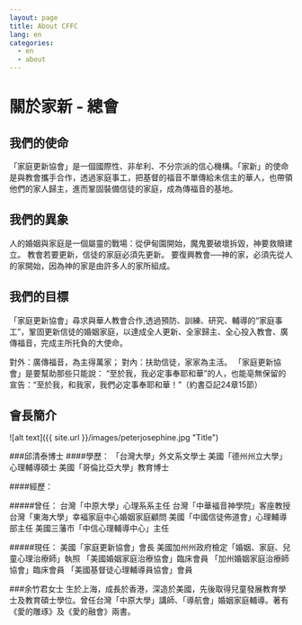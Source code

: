 ```yaml
---
layout: page
title: About CFFC
lang: en
categories: 
  - en
  - about
---
```


關於家新 - 總會
==============

我們的使命
---------

「家庭更新協會」是一個國際性、非牟利、不分宗派的信心機構。「家新」的使命是與教會攜手合作，透過家庭事工，把基督的福音不單傳給未信主的華人，也帶領他們的家人歸主，進而鞏固裝備信徒的家庭，成為傳福音的基地。

我們的異象
----------

人的婚姻與家庭是一個屬靈的戰場：從伊甸園開始，魔鬼要破壞拆毀，神要救贖建立。 
教會若要更新，信徒的家庭必須先更新。 
要復興教會──神的家，必須先從人的家開始，因為神的家是由許多人的家所組成。

我們的目標
----------
「家庭更新協會」尋求與華人教會合作,透過預防、訓練、研究、輔導的“家庭事工”，鞏固更新信徒的婚姻家庭，以達成全人更新、全家歸主、全心投入教會、廣傳福音，完成主所托負的大使命。

對外：廣傳福音，為主得萬家； 
對內：扶助信徒，家家為主活。 
「家庭更新協會」是要幫助那些只能說：
“至於我，我必定事奉耶和華”的人，也能亳無保留的宣告：“至於我，和我家，我們必定事奉耶和華！”（約書亞記24章15節）

會長簡介
-------
![alt text]({{ site.url }}/images/peterjosephine.jpg "Title")

###邱清泰博士 
####學歷： 
「台灣大學」外文系文學士 
美國「德州州立大學」心理輔導碩士 
美國「哥倫比亞大學」教育博士

####經歷：

#####曾任： 
台灣「中原大學」心理系系主任 
台灣「中華褔音神學院」客座教授 
台灣「東海大學」幸褔家庭中心婚姻家庭顧問 
美國「中國信徒佈道會」心理輔導部主任 
美國三藩巿「中信心理輔導中心」主任

#####現任： 
美國「家庭更新協會」會長 
美國加州州政府檢定「婚姻、家庭、兒童心理治療師」執照 
「美國婚姻家庭治療協會」臨床會員 
「加州婚姻家庭治療師協會」臨床會員 
「美國基督徒心理輔導員協會」會員

###余竹君女士
生於上海，成長於香港，深造於美國，先後取得兒童發展教育學士及教育碩士學位。曾任台灣「中原大學」講師、「導航會」婚姻家庭輔導。著有《愛的雕琢》及《愛的融會》兩書。
